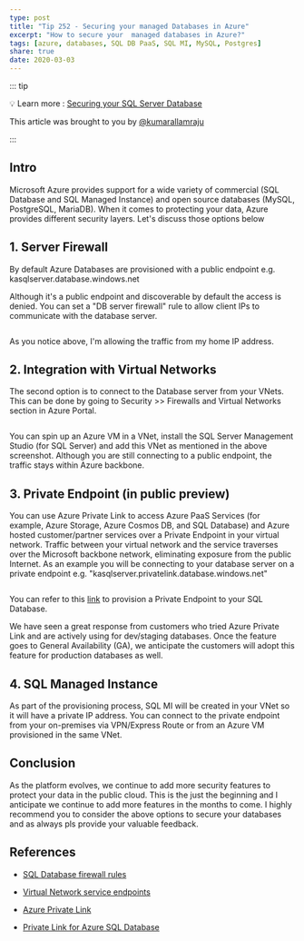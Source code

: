 ```yaml
---
type: post
title: "Tip 252 - Securing your managed Databases in Azure"
excerpt: "How to secure your  managed databases in Azure?"
tags: [azure, databases, SQL DB PaaS, SQL MI, MySQL, Postgres]
share: true
date: 2020-03-03
---
```



::: tip

:bulb: Learn more :  [Securing your SQL Server Database](https://docs.microsoft.com/en-us/azure/sql-database/sql-database-networkaccess-overview/?WT.mc_id=docs-azuredevtips-azureappsdev)

This article was brought to you by [@kumarallamraju](https://twitter.com/kumarallamraju)

:::

## Intro

Microsoft Azure provides support for a wide variety of commercial (SQL Database and SQL Managed Instance) and open source databases (MySQL, PostgreSQL, MariaDB). When it comes to protecting your data, Azure provides different security layers. Let's discuss those options below
 

## 1. Server Firewall

By default Azure Databases are provisioned with a public endpoint e.g. kasqlserver.database.windows.net

Although it's a public endpoint and discoverable by default the access is denied. You can set a "DB server firewall" rule to allow client IPs to communicate with the database server.

<img :src="$withBase('/files/securedb-file1.jpg')">

As you notice above, I'm allowing the traffic from my home IP address.


## 2. Integration with Virtual Networks

The second option is to connect to the Database server from your VNets. This can be done by going to Security >> Firewalls and Virtual Networks section in Azure Portal.

<img :src="$withBase('/files/securedb-file2.jpg')">

You can spin up an Azure VM in a VNet, install the SQL Server Management Studio (for SQL Server) and add this VNet as mentioned in the above screenshot. Although you are still connecting to a public endpoint, the traffic stays within Azure backbone.


## 3. Private Endpoint (in public preview)

You can use Azure Private Link to access Azure PaaS Services (for example, Azure Storage, Azure Cosmos DB, and SQL Database) and Azure hosted customer/partner services over a Private Endpoint in your virtual network. Traffic between your virtual network and the service traverses over the Microsoft backbone network, eliminating exposure from the public Internet. As an example you will be connecting to your database server on a private endpoint e.g. "kasqlserver.privatelink.database.windows.net"

<img :src="$withBase('/files/securedb-file3.jpg')">

You can refer to this [link](https://docs.microsoft.com/en-us/azure/private-link/create-private-endpoint-cli) to provision a Private Endpoint to your SQL Database.

We have seen a great response from customers who tried Azure Private Link and are actively using for dev/staging databases. Once the feature goes to General Availability (GA), we anticipate the customers will adopt this feature for production databases as well.


## 4. SQL Managed Instance

As part of the provisioning process, SQL MI will be created in your VNet so it will have a private IP address. You can connect to the private endpoint from your on-premises via VPN/Express Route or from an Azure VM provisioned in the same VNet.


## Conclusion

As the platform evolves, we continue to add more security features to protect your data in the public cloud. This is the just the beginning and I anticipate we continue to add more features in the months to come. I highly recommend you to consider the above options to secure your databases and as always pls provide your valuable feedback.

## References


* [SQL Database firewall rules](https://docs.microsoft.com/en-us/azure/sql-database/sql-database-firewall-configure?WT.mc_id=docs-azuredevtips-azureappsdev)

* [Virtual Network service endpoints](https://docs.microsoft.com/en-us/azure/sql-database/sql-database-vnet-service-endpoint-rule-overview/?WT.mc_id=docs-azuredevtips-azureappsdev)

* [Azure Private Link](https://docs.microsoft.com/en-us/azure/private-link/private-link-overview?WT.mc_id=docs-azuredevtips-azureappsdev)

* [Private Link for Azure SQL Database](https://docs.microsoft.com/en-us/azure/sql-database/sql-database-private-endpoint-overview/?WT.mc_id=docs-azuredevtips-azureappsdev)























